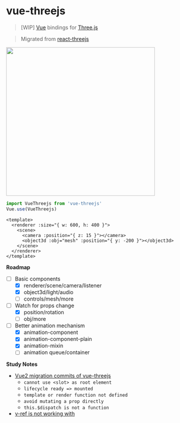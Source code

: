 # vue-threejs

> \[WIP\] [Vue][vue] bindings for [Three.js][threejs]

> Migrated from [react-threejs](https://github.com/fritx/react-threejs)

<img width="400" src="https://github.com/fritx/react-threejs/raw/dev/debugging.jpg">

```js
import VueThreejs from 'vue-threejs'
Vue.use(VueThreejs)
```

```vue
<template>
  <renderer :size="{ w: 600, h: 400 }">
    <scene>
      <camera :position="{ z: 15 }"></camera>
      <object3d :obj="mesh" :position="{ y: -200 }"></object3d>
    </scene>
  </renderer>
</template>
```

**Roadmap**

- [ ] Basic components
  - [x] renderer/scene/camera/listener
  - [x] object3d/light/audio
  - [ ] controls/mesh/more
- [ ] Watch for props change
  - [x] position/rotation
  - [ ] obj/more
- [ ] Better animation mechanism
  - [x] animation-component
  - [x] animation-component-plain
  - [x] animation-mixin
  - [ ] animation queue/container

**Study Notes**

- [Vue2 migration commits of vue-threejs](https://github.com/fritx/vue-threejs/commits/vue2)
  - `cannot use <slot> as root element`
  - `lifecycle ready => mounted`
  - `template or render function not defined`
  - `avoid mutating a prop directly`
  - `this.$dispatch is not a function`
- [v-ref is not working with <template> element](https://github.com/vuejs/vue/issues/681#issuecomment-75802646)
- [Can I use a compoent inherit other compoent?](https://github.com/vuejs/Discussion/issues/354#issuecomment-133019536)

[react-threejs]: https://github.com/fritx/react-threejs
[threejs]: https://github.com/mrdoob/three.js
[vue]: https://github.com/vuejs/vue

